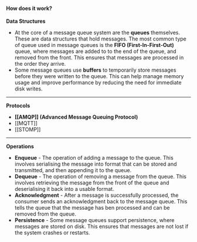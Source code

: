 
#### How does it work?

**Data Structures**
- At the core of a message queue system are the **queues** themselves. These are data structures that hold messages. The most common type of queue used in message queues is the **FIFO (First-In-First-Out)** queue, where messages are added to to the end of the queue, and removed from the front. This ensures that messages are processed in the order they arrive.
- Some message queues use **buffers** to temporarily store messages before they were written to the queue. This can help manage memory usage and improve performance by reducing the need for immediate disk writes.

***
**Protocols**
- **[[AMQP]] (Advanced Message Queuing Protocol)** 
- [[MQTT]]
- [[STOMP]]

***
**Operations**
- **Enqueue** - The operation of adding a message to the queue. This involves serialising the message into format that can be stored and transmitted, and then appending it to the queue.
- **Dequeue** - The operation of removing a message from the queue. This involves retrieving the message from the front of the queue and deserialising it back into a usable format.
- **Acknowledgment** - After a message is successfully processed, the consumer sends an acknowledgment back to the message queue. This tells the queue that the message has ben processed and can be removed from the queue.
- **Persistence** - Some message queues support persistence, where messages are stored on disk. This ensures that messages are not lost if the system crashes or restarts.